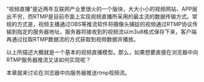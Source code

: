 “视频直播”是近两年互联网产业里很火的一个版块，大大小小的视频网站、APP层出不穷，而RTMP是目前市面上实现视频直播所采用的最主流的数据传输方式。常规的方式是，视频主播通过OBS等推流软件将摄像头捕捉的视频通过RTMP协议传输到指定的服务器地址，服务器将接收到的视频流以m3u8格式保存下来，客户端再通过拉取RTMP数据流的方式获取到视频数据并播放。

以上所描述大概就是一个基本的视频直播模型。那么，如果想要直接在浏览器中向RTMP服务器推流又该如何实现呢？

本章就来讨论在浏览器中向服务器推送rtmp视频流。